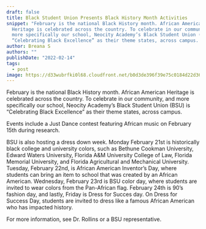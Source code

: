 ```yaml
---
draft: false
title: Black Student Union Presents Black History Month Activities
snippet: "February is the national Black History month. African American
  Heritage is celebrated across the country. To celebrate in our community, and
  more specifically our school, Neocity Academy’s Black Student Union (BSU) is
  “Celebrating Black Excellence” as their theme states, across campus.  "
author: Breana S
authors: ""
publishDate: "2022-02-14"
tags:
  - post
image: https://d33wubrfki0l68.cloudfront.net/b0d3de396f39e75c0184d22d360bd52086f555c7/2b1f9/assets/blog/dsc_0683.jfif
---
```


<!--StartFragment-->

February is the national Black History month. African American Heritage is celebrated across the country. To celebrate in our community, and more specifically our school, Neocity Academy’s Black Student Union (BSU) is “Celebrating Black Excellence” as their theme states, across campus.

Events include a Just Dance contest featuring African music on February 15th during research.

BSU is also hosting a dress down week. Monday February 21st is historically black college and university colors, such as Bethune Cookman University, Edward Waters University, Florida A&M University College of Law, Florida Memorial University, and Florida Agricultural and Mechanical University. Tuesday, February 22nd, is African American Inventor’s Day, where students can bring an item to school that was created by an African American. Wednesday, February 23rd is BSU color day, where students are invited to wear colors from the Pan-African flag. February 24th is 90’s fashion day, and lastly, Friday is Dress for Succes day. On Dress for Success Day, students are invited to dress like a famous African American who has impacted history.

For more information, see Dr. Rollins or a BSU representative.

<!--EndFragment-->
